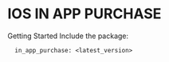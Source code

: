 # IOS IN APP PURCHASE 


Getting Started 
Include the package:

```
  in_app_purchase: <latest_version>
 ```
 
 
